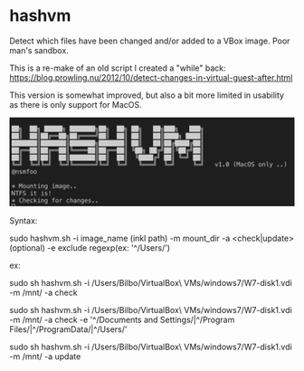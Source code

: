 # hashvm

Detect which files have been changed and/or added to a VBox image. Poor man's sandbox.

This is a re-make of an old script I created a "while" back:  <https://blog.prowling.nu/2012/10/detect-changes-in-virtual-guest-after.html>

This version is somewhat improved, but also a bit more limited in usability as there is only support for MacOS.

![Screenshot](hashvm.png)

Syntax:

sudo hashvm.sh -i image_name (inkl path) -m mount_dir -a <check|update> (optional) -e exclude regexp(ex: '^\/Users\/')

ex:

sudo sh hashvm.sh -i /Users/Bilbo/VirtualBox\ VMs/windows7/W7-disk1.vdi -m /mnt/ -a check

sudo sh hashvm.sh -i /Users/Bilbo/VirtualBox\ VMs/windows7/W7-disk1.vdi -m /mnt/ -a check -e '^\/Documents and Settings\/|^\/Program Files\/|^\/ProgramData\/|^\/Users\/'

sudo sh hashvm.sh -i /Users/Bilbo/VirtualBox\ VMs/windows7/W7-disk1.vdi -m /mnt/ -a update
